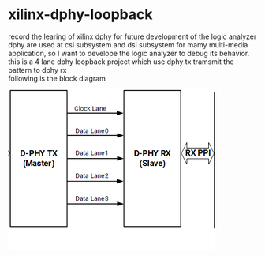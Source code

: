 # xilinx-dphy-loopback
record the learing of xilinx dphy for future development of the logic analyzer 
dphy are used at csi subsystem and dsi subsystem for mamy multi-media application, so I want to develope the logic analyzer to debug its behavior.  
this is a 4 lane dphy loopback project which use dphy tx tramsmit the pattern to dphy rx  
following is the block diagram 

![alt text](https://github.com/joshuahwfwEE/xilinx-dphy-loopback/blob/main/dphy1.png?raw=true)
